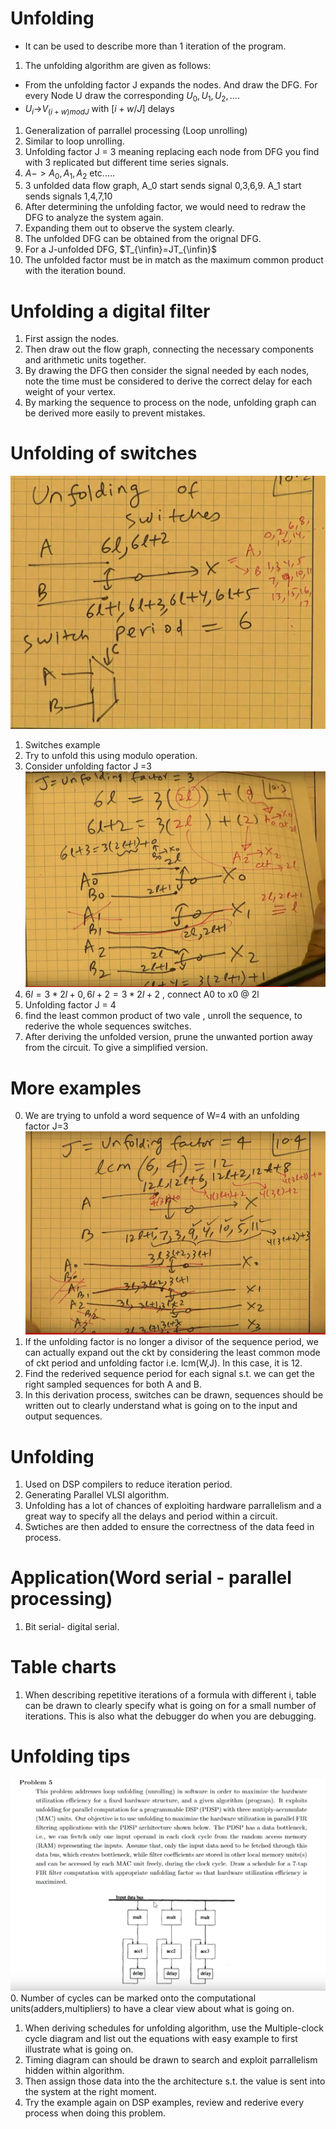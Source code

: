 # Unfolding
- It can be used to describe more than 1 iteration of the program.
1. The unfolding algorithm are given as follows:
- From the unfolding factor J expands the nodes. And draw the DFG. For every Node U draw the corresponding $U_0,U_1,U_2,....$
- $U_i$->$V_{(i+w) modJ}$ with $[i+w/J]$ delays
1. Generalization of parrallel processing (Loop unrolling)
2. Similar to loop unrolling.
3. Unfolding factor J = 3 meaning replacing each node from DFG you find with 3 replicated but different time series signals.
4. $A->A_0,A_1,A_2$ etc.....
5. 3 unfolded data flow graph, A_0 start sends signal 0,3,6,9. A_1 start sends signals 1,4,7,10
6. After determining the unfolding factor, we would need to redraw the DFG to analyze the system again.
7. Expanding them out to observe the system clearly.
8. The unfolded DFG can be obtained from the orignal DFG.
9.  For a J-unfolded DFG, $T_{\infin}=JT_{\infin}$
10. The unfolded factor must be in match as the maximum common product with the iteration bound.

# Unfolding a digital filter
1. First assign the nodes.
2. Then draw out the flow graph, connecting the necessary components and arithmetic units together.
3. By drawing the DFG then consider the signal needed by each nodes, note the time must be considered to derive the correct delay for each weight of your vertex.
4. By marking the sequence to process on the node, unfolding graph can be derived more easily to prevent mistakes.

# Unfolding of switches
![](pictures/switches.png)
1. Switches example
2. Try to unfold this using modulo operation.
3. Consider unfolding factor J =3
![](pictures/unfolding_switches.png)
4. $6l = 3*2l + 0 , 6l+2 = 3*2l + 2$ , connect A0 to x0 @ 2l
5. Unfolding factor J = 4
6. find the least common product of two vale , unroll the sequence, to rederive the whole sequences switches.
7. After deriving the unfolded version, prune the unwanted portion away from the circuit. To give a simplified version.

# More examples
0. We are trying to unfold a word sequence of W=4 with an unfolding factor J=3
![](pictures/more_unfolding_switches_with_different_multiples.png)
1. If the unfolding factor is no longer a divisor of the sequence period, we can actually expand out the ckt by considering the least common mode of ckt period and unfolding factor i.e. lcm(W,J). In this case, it is 12.
2. Find the rederived sequence period for each signal s.t. we can get the right sampled sequences for both A and B.
3. In this derivation process, switches can be drawn, sequences should be written out to clearly understand what is going on to the input and output sequences.

# Unfolding
1. Used on DSP compilers to reduce iteration period.
2. Generating Parallel VLSI algorithm.
3. Unfolding has a lot of chances of exploiting hardware parrallelism and a great way to specify all the delays and period within a circuit.
4. Swtiches are then added to ensure the correctness of the data feed in process.

# Application(Word serial - parallel processing)
1. Bit serial- digital serial.

# Table charts
1. When describing repetitive iterations of a formula with different i, table can be drawn to clearly specify what is going on for a small number of iterations. This is also what the debugger do when you are debugging.

# Unfolding tips
![](pictures/interesting_problem.png)
0. Number of cycles can be marked onto the computational units(adders,multipliers) to have a clear view about what is going on.
1. When deriving schedules for unfolding algorithm, use the Multiple-clock cycle diagram and list out the equations with easy example to first illustrate what is going on.
2. Timing diagram can should be drawn to search and exploit parrallelism hidden within algorithm.
3. Then assign those data into the the architecture s.t. the value is sent into the system at the right moment.
4. Try the example again on DSP examples, review and rederive every process when doing this problem.